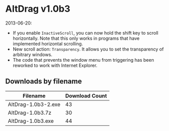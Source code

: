 # AltDrag v1.0b3

2013-06-20:
- If you enable `InactiveScroll`, you can now hold the shift key to scroll horizontally. Note that this only works in programs that have implemented horizontal scrolling.
- New scroll action: `Transparency`. It allows you to set the transparency of arbitrary windows.
- The code that prevents the window menu from triggering has been reworked to work with Internet Explorer.

## Downloads by filename

Filename            | Download Count
------------------- | --------------
AltDrag-1.0b3-2.exe |             43
AltDrag-1.0b3.7z    |             30
AltDrag-1.0b3.exe   |             44
